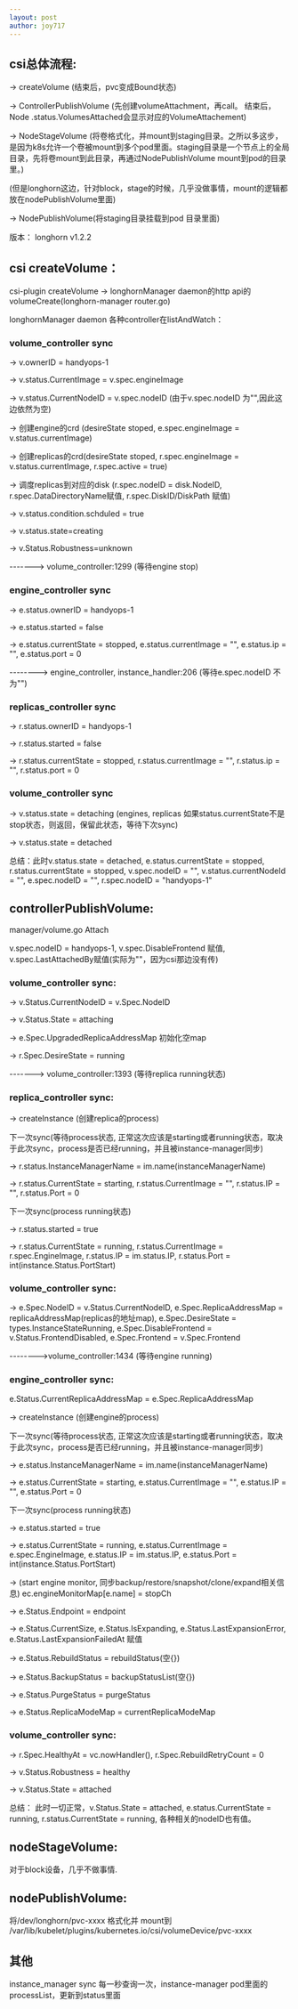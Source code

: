 ```yaml
---
layout: post
author: joy717
---
```


## csi总体流程:

-> createVolume (结束后，pvc变成Bound状态)

-> ControllerPublishVolume (先创建volumeAttachment，再call。 结束后，Node .status.VolumesAttached会显示对应的VolumeAttachement)

-> NodeStageVolume (将卷格式化，并mount到staging目录。之所以多这步，是因为k8s允许一个卷被mount到多个pod里面。staging目录是一个节点上的全局目录，先将卷mount到此目录，再通过NodePublishVolume mount到pod的目录里。)

(但是longhorn这边，针对block，stage的时候，几乎没做事情，mount的逻辑都放在nodePublishVolume里面)

-> NodePublishVolume(将staging目录挂载到pod 目录里面)


版本： longhorn v1.2.2

## csi createVolume：

csi-plugin createVolume -> longhornManager daemon的http api的volumeCreate(longhorn-manager router.go)

longhornManager daemon 各种controller在listAndWatch：

### volume_controller sync

-> v.ownerID = handyops-1

-> v.status.CurrentImage = v.spec.engineImage

-> v.status.CurrentNodeID = v.spec.nodeID (由于v.spec.nodeID 为"",因此这边依然为空)

-> 创建engine的crd (desireState stoped, e.spec.engineImage = v.status.currentImage)

-> 创建replicas的crd(desireState stoped, r.spec.engineImage = v.status.currentImage, r.spec.active = true)

-> 调度replicas到对应的disk (r.spec.nodeID = disk.NodeID, r.spec.DataDirectoryName赋值, r.spec.DiskID/DiskPath 赋值)

-> v.status.condition.schduled = true

-> v.status.state=creating

-> v.Status.Robustness=unknown

-------> volume_controller:1299 (等待engine stop)

### engine_controller sync

-> e.status.ownerID = handyops-1

-> e.status.started = false

-> e.status.currentState = stopped, e.status.currentImage = "", e.status.ip = "", e.status.port = 0

--------> engine_controller, instance_handler:206 (等待e.spec.nodeID 不为"")

### replicas_controller sync

-> r.status.ownerID = handyops-1

-> r.status.started = false

-> r.status.currentState = stopped, r.status.currentImage = "", r.status.ip = "", r.status.port = 0

### volume_controller sync

-> v.status.state = detaching (engines, replicas 如果status.currentState不是stop状态，则返回，保留此状态，等待下次sync)

-> v.status.state = detached

总结：此时v.status.state = detached, e.status.currentState = stopped, r.status.currentState = stopped, v.spec.nodeID = "", v.status.currentNodeId = "", e.spec.nodeID = "", r.spec.nodeID = "handyops-1"


## controllerPublishVolume:

manager/volume.go Attach

v.spec.nodeID = handyops-1, v.spec.DisableFrontend 赋值, v.spec.LastAttachedBy赋值(实际为""，因为csi那边没有传)

### volume_controller sync:

-> v.Status.CurrentNodeID = v.Spec.NodeID

-> v.Status.State = attaching

-> e.Spec.UpgradedReplicaAddressMap 初始化空map

-> r.Spec.DesireState = running

-------> volume_controller:1393 (等待replica running状态)

### replica_controller sync:

-> createInstance (创建replica的process)

下一次sync(等待process状态, 正常这次应该是starting或者running状态，取决于此次sync，process是否已经running，并且被instance-manager同步)

-> r.status.InstanceManagerName = im.name(instanceManagerName)

-> r.status.CurrentState = starting, r.status.CurrentImage = "", r.status.IP = "", r.status.Port = 0

下一次sync(process running状态)

-> r.status.started = true

-> r.status.CurrentState = running, r.status.CurrentImage = r.spec.EngineImage, r.status.IP = im.status.IP, r.status.Port = int(instance.Status.PortStart)

### volume_controller sync:

-> e.Spec.NodeID = v.Status.CurrentNodeID, e.Spec.ReplicaAddressMap = replicaAddressMap(replicas的地址map), e.Spec.DesireState = types.InstanceStateRunning, e.Spec.DisableFrontend = v.Status.FrontendDisabled, e.Spec.Frontend = v.Spec.Frontend

-------->volume_controller:1434 (等待engine running)

### engine_controller sync:

e.Status.CurrentReplicaAddressMap = e.Spec.ReplicaAddressMap

-> createInstance (创建engine的process)

下一次sync(等待process状态, 正常这次应该是starting或者running状态，取决于此次sync，process是否已经running，并且被instance-manager同步)

-> e.status.InstanceManagerName = im.name(instanceManagerName)

-> e.status.CurrentState = starting, e.status.CurrentImage = "", e.status.IP = "", e.status.Port = 0

下一次sync(process running状态)

-> e.status.started = true

-> e.status.CurrentState = running, e.status.CurrentImage = e.spec.EngineImage, e.status.IP = im.status.IP, e.status.Port = int(instance.Status.PortStart)

-> (start engine monitor, 同步backup/restore/snapshot/clone/expand相关信息) ec.engineMonitorMap[e.name] = stopCh

-> e.Status.Endpoint = endpoint

-> e.Status.CurrentSize, e.Status.IsExpanding, e.Status.LastExpansionError, e.Status.LastExpansionFailedAt 赋值

-> e.Status.RebuildStatus = rebuildStatus(空{})

-> e.Status.BackupStatus = backupStatusList(空{})

-> e.Status.PurgeStatus = purgeStatus

-> e.Status.ReplicaModeMap = currentReplicaModeMap

### volume_controller sync:

-> r.Spec.HealthyAt = vc.nowHandler(), r.Spec.RebuildRetryCount = 0

-> v.Status.Robustness = healthy

-> v.Status.State = attached

总结： 此时一切正常，v.Status.State = attached, e.status.CurrentState = running, r.status.CurrentState = running, 各种相关的nodeID也有值。


## nodeStageVolume:
对于block设备，几乎不做事情.

## nodePublishVolume:
将/dev/longhorn/pvc-xxxx 格式化并 mount到 /var/lib/kubelet/plugins/kubernetes.io/csi/volumeDevice/pvc-xxxx 



## 其他
instance_manager sync
每一秒查询一次，instance-manager pod里面的processList，更新到status里面
